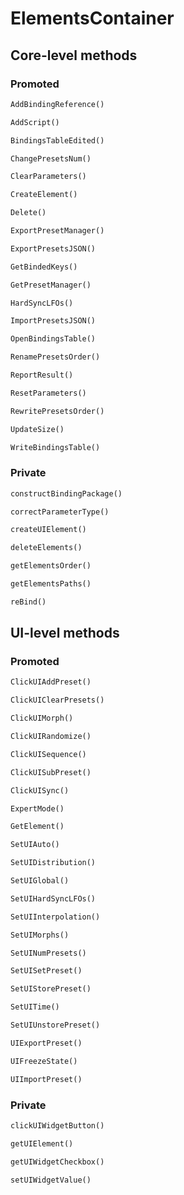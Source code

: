 # ElementsContainer 

## Core-level methods

### Promoted

```python
AddBindingReference()
```

```python
AddScript()
```

```python
BindingsTableEdited()
```

```python
ChangePresetsNum()
```

```python
ClearParameters()
```

```python
CreateElement()
```

```python
Delete()
```

```python
ExportPresetManager()
```

```python
ExportPresetsJSON()
```

```python
GetBindedKeys()
```

```python
GetPresetManager()
```

```python
HardSyncLFOs()
```

```python
ImportPresetsJSON()
```

```python
OpenBindingsTable()
```

```python
RenamePresetsOrder()
```

```python
ReportResult()
```

```python
ResetParameters()
```

```python
RewritePresetsOrder()
```

```python
UpdateSize()
```

```python
WriteBindingsTable()
```

### Private

```python
constructBindingPackage()
```

```python
correctParameterType()
```

```python
createUIElement()
```

```python
deleteElements()
```

```python
getElementsOrder()
```

```python
getElementsPaths()
```

```python
reBind()
```

## UI-level methods

### Promoted

```python
ClickUIAddPreset()
```

```python
ClickUIClearPresets()
```

```python
ClickUIMorph()
```

```python
ClickUIRandomize()
```

```python
ClickUISequence()
```

```python
ClickUISubPreset()
```

```python
ClickUISync()
```

```python
ExpertMode()
```

```python
GetElement()
```

```python
SetUIAuto()
```

```python
SetUIDistribution()
```

```python
SetUIGlobal()
```

```python
SetUIHardSyncLFOs()
```

```python
SetUIInterpolation()
```

```python
SetUIMorphs()
```

```python
SetUINumPresets()
```

```python
SetUISetPreset()
```

```python
SetUIStorePreset()
```

```python
SetUITime()
```

```python
SetUIUnstorePreset()
```

```python
UIExportPreset()
```

```python
UIFreezeState()
```

```python
UIImportPreset()
```

### Private

```python
clickUIWidgetButton()
```

```python
getUIElement()
```

```python
getUIWidgetCheckbox()
```

```python
setUIWidgetValue()
```
